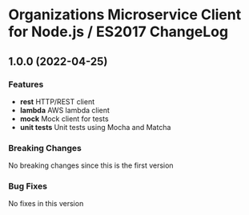 # Organizations Microservice Client for Node.js / ES2017 ChangeLog

## <a name="1.0.0"></a> 1.0.0 (2022-04-25)

### Features
* **rest** HTTP/REST client
* **lambda** AWS lambda client
* **mock** Mock client for tests
* **unit tests** Unit tests using Mocha and Matcha

### Breaking Changes
No breaking changes since this is the first version

### Bug Fixes
No fixes in this version

